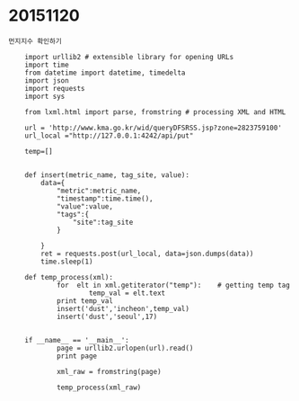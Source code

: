 # 20151120
    
    먼지지수 확인하기
    
        import urllib2 # extensible library for opening URLs
        import time
        from datetime import datetime, timedelta
        import json
        import requests
        import sys

        from lxml.html import parse, fromstring # processing XML and HTML

        url = 'http://www.kma.go.kr/wid/queryDFSRSS.jsp?zone=2823759100'
        url_local ="http://127.0.0.1:4242/api/put"

        temp=[]


        def insert(metric_name, tag_site, value):
            data={
                "metric":metric_name,
                "timestamp":time.time(),
                "value":value,
                "tags":{
                    "site":tag_site
                }
                                                               
            }
            ret = requests.post(url_local, data=json.dumps(data))
            time.sleep(1)

        def temp_process(xml):
                for  elt in xml.getiterator("temp"):    # getting temp tag 
                        temp_val = elt.text
                print temp_val
                insert('dust','incheon',temp_val)
                insert('dust','seoul',17)


        if __name__ == '__main__':
                page = urllib2.urlopen(url).read()
                print page

                xml_raw = fromstring(page)

                temp_process(xml_raw)


